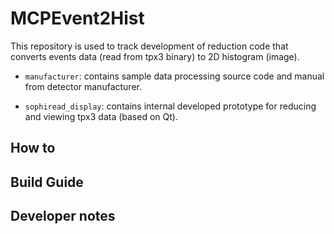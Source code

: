 # MCPEvent2Hist

This repository is used to track development of reduction code that converts events data (read from tpx3 binary) to 2D histogram (image).

- `manufacturer`: contains sample data processing source code and manual from detector manufacturer.

- `sophiread_display`: contains internal developed prototype for reducing and viewing tpx3 data (based on Qt).

## How to

## Build Guide

## Developer notes
